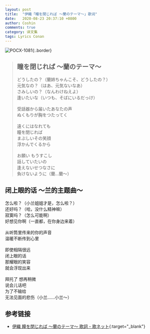 ```yaml
---
layout: post
title:  "伊織「瞳を閉じれば 〜蘭のテーマ〜」歌词"
date:   2020-08-23 20:37:10 +0800
author: Coshin
comments: true
category: 译文集
tags: Lyrics Conan
---
```

![POCX-1081](https://www.generasia.com/w/images/5/58/IORI_BGI_A.jpg){:.border}

<blockquote class="original">
  <h2>瞳を閉じれば 〜蘭のテーマ〜</h2>
  <p>
    どうしたの？（蘭姉ちゃんこそ、どうしたの？）<br>
    元気なの？（はあ、元気ないなあ）<br>
    さみしいの？（なんわけねえよ）<br>
    逢いたいな（いつも、そばにいるだっけ）<br>
    <br>
    受話器から届いたあなたの声<br>
    ぬくもりが胸をつたってく<br>
    <br>
    遠くにはなれても<br>
    瞳を閉じれば<br>
    まぶしいその笑顔<br>
    浮かんでくるから<br>
    <br>
    お願い もうすこし<br>
    話していたいの<br>
    逢えないせつなさに<br>
    負けないように（蘭…蘭〜）
  </p>
</blockquote>

<div class="translation">
  <h2>闭上眼的话 ～兰的主题曲～</h2>
  <p>
    怎么啦？（小兰姐姐才是，怎么啦？）<br>
    还好吗？（哈，没什么精神嘛）<br>
    寂寞吗？（怎么可能啊）<br>
    好想见你啊（一直都，在你身边来着）<br>
    <br>
    从听筒里传来的你的声音<br>
    温暖不断传到心里<br>
    <br>
    即使相隔很远<br>
    闭上眼的话<br>
    那耀眼的笑容<br>
    就会浮现出来<br>
    <br>
    拜托了 想再稍微<br>
    说会儿话吧<br>
    为了不输给<br>
    无法见面的悲伤（小兰……小兰～）
  </p>
</div>

## 参考链接

* [伊織 瞳を閉じれば 〜蘭のテーマ〜 歌詞 - 歌ネット](https://www.uta-net.com/song/58235/){:target="_blank"}
